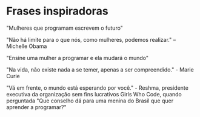 # Frases inspiradoras

"Mulheres que programam escrevem o futuro"

"Não há limite para o que nós, como mulheres, podemos realizar." – Michelle Obama 

"Ensine uma mulher a programar e ela mudará o mundo"

"Na vida, não existe nada a se temer, apenas a ser compreendido." - Marie Curie

"Vá em frente, o mundo está esperando por você." -  Reshma, presidente executiva da organização sem fins lucrativos Girls Who Code, quando perguntada "Que conselho dá para uma menina do Brasil que quer aprender a programar?"